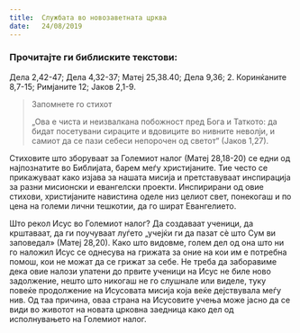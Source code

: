 ```yaml
---
title:  Службата во новозаветната црква
date:   24/08/2019
---
```


### Прочитајте ги библиските текстови:
Дела 2,42-47; Дела 4,32-37; Матеј 25,38.40; Дела 9,36; 2. Коринќаните 8,7-15; Римјаните 12; Јаков 2,1-9.

> <p>Запомнете го стихот</p>
> „Ова е чиста и неизвалкана побожност пред Бога и Таткото: да бидат посетувани сираците и вдовиците во нивните неволји, и самиот да се пази себеси непорочен од светот“ (Јаков 1,27).

Стиховите што зборуваат за Големиот налог (Матеј 28,18-20) се едни од најпознатите во Библијата, барем меѓу христијаните. Тие често се прикажуваат како изјава за нашата мисија и претставуваат инспирација за разни мисионски и евангелски проекти. Инспирирани од овие стихови, христијаните навистина оделе низ целиот свет, понекогаш и по цена на големи лични тешкотии, да го шират Евангелието.

Што рекол Исус во Големиот налог? Да создаваат ученици, да крштаваат, да ги поучуваат луѓето „учејќи ги да пазат сè што Сум ви заповедал» (Матеј 28,20). Како што видовме, голем дел од она што ни го наложил Исус се однесува на грижата за оние на кои им е потребна помош, кои не можат да се грижат за себе. Не треба да заборавиме дека овие налози упатени до првите ученици на Исус не биле ново задолжение, нешто што никогаш не го слушнале или виделе, туку повеќе продолжение на Исусовата мисија која веќе дејствувала меѓу нив. Од таа причина, оваа страна на Исусовите учења може јасно да се види во животот на новата црковна заедница како дел од исполнувањето на Големиот налог.
